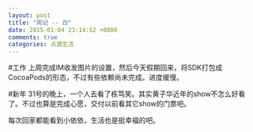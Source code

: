 ```yaml
---
layout: post
title: "周记 -- 白"
date: 2015-01-04 23:14:52 +0800
comments: true
categories: 点滴生活
---
```

#工作
上周完成IM收发图片的设置，然后今天假期回来，将SDK打包成CocoaPods的形态，不过有些依赖尚未完成。进度缓慢。

#新年
31号的晚上，一个人去看了栋笃笑。其实黄子华近年的show不怎么好看了。不过也算是完成心愿，交付以前看其它show的门票吧。

每次回家都能看到小依依，生活也是挺幸福的吧。
